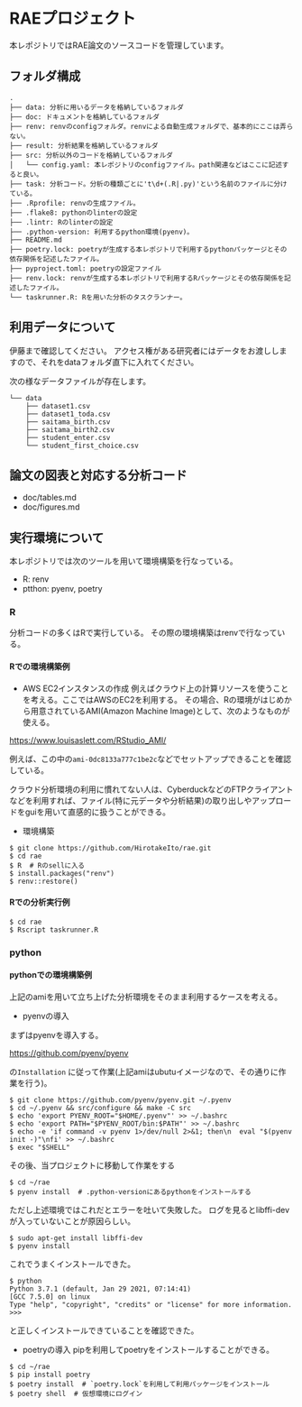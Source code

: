 # RAEプロジェクト
本レポジトリではRAE論文のソースコードを管理しています。
## フォルダ構成
```
.
├── data: 分析に用いるデータを格納しているフォルダ
├── doc: ドキュメントを格納しているフォルダ
├── renv: renvのconfigフォルダ。renvによる自動生成フォルダで、基本的にここは弄らない。
├── result: 分析結果を格納しているフォルダ
├── src: 分析以外のコードを格納しているフォルダ
│   └── config.yaml: 本レポジトリのconfigファイル。path関連などはここに記述すると良い。
├── task: 分析コード。分析の種類ごとに't\d+(.R|.py)'という名前のファイルに分けている。
├── .Rprofile: renvの生成ファイル。
├── .flake8: pythonのlinterの設定
├── .lintr: Rのlinterの設定
├── .python-version: 利用するpython環境(pyenv)。
├── README.md
├── poetry.lock: poetryが生成する本レポジトリで利用するpythonパッケージとその依存関係を記述したファイル。
├── pyproject.toml: poetryの設定ファイル
├── renv.lock: renvが生成する本レポジトリで利用するRパッケージとその依存関係を記述したファイル。
└── taskrunner.R: Rを用いた分析のタスクランナー。
```
## 利用データについて
伊藤まで確認してください。
アクセス権がある研究者にはデータをお渡ししますので、それをdataフォルダ直下に入れてください。

次の様なデータファイルが存在します。
```
└── data
    ├── dataset1.csv
    ├── dataset1_toda.csv
    ├── saitama_birth.csv
    ├── saitama_birth2.csv
    ├── student_enter.csv
    └── student_first_choice.csv
```

## 論文の図表と対応する分析コード
- doc/tables.md
- doc/figures.md
## 実行環境について
本レポジトリでは次のツールを用いて環境構築を行なっている。
- R: renv
- ptthon: pyenv, poetry
### R
分析コードの多くはRで実行している。
その際の環境構築はrenvで行なっている。
#### Rでの環境構築例
- AWS EC2インスタンスの作成
例えばクラウド上の計算リソースを使うことを考える。ここではAWSのEC2を利用する。
その場合、Rの環境がはじめから用意されているAMI(Amazon Machine Image)として、次のようなものが使える。

https://www.louisaslett.com/RStudio_AMI/

例えば、この中の`ami-0dc8133a777c1be2c`などでセットアップできることを確認している。

クラウド分析環境の利用に慣れてない人は、CyberduckなどのFTPクライアントなどを利用すれば、ファイル(特に元データや分析結果)の取り出しやアップロードをguiを用いて直感的に扱うことができる。


- 環境構築
```
$ git clone https://github.com/HirotakeIto/rae.git
$ cd rae
$ R  # Rのsellに入る
$ install.packages("renv")
$ renv::restore()
```
#### Rでの分析実行例
```
$ cd rae
$ Rscript taskrunner.R
```
### python
#### pythonでの環境構築例

上記のamiを用いて立ち上げた分析環境をそのまま利用するケースを考える。
- pyenvの導入

まずはpyenvを導入する。

https://github.com/pyenv/pyenv

の`Installation` に従って作業(上記amiはubutuイメージなので、その通りに作業を行う)。

```
$ git clone https://github.com/pyenv/pyenv.git ~/.pyenv
$ cd ~/.pyenv && src/configure && make -C src
$ echo 'export PYENV_ROOT="$HOME/.pyenv"' >> ~/.bashrc
$ echo 'export PATH="$PYENV_ROOT/bin:$PATH"' >> ~/.bashrc
$ echo -e 'if command -v pyenv 1>/dev/null 2>&1; then\n  eval "$(pyenv init -)"\nfi' >> ~/.bashrc
$ exec "$SHELL"
```
その後、当プロジェクトに移動して作業をする
```
$ cd ~/rae
$ pyenv install  # .python-versionにあるpythonをインストールする
```
ただし上述環境ではこれだとエラーを吐いて失敗した。
ログを見るとlibffi-devが入っていないことが原因らしい。

```
$ sudo apt-get install libffi-dev
$ pyenv install
```
これでうまくインストールできた。
```
$ python
Python 3.7.1 (default, Jan 29 2021, 07:14:41)
[GCC 7.5.0] on linux
Type "help", "copyright", "credits" or "license" for more information.
>>>
```
と正しくインストールできていることを確認できた。

- poetryの導入
pipを利用してpoetryをインストールすることができる。

```
$ cd ~/rae
$ pip install poetry
$ poetry install  # `poetry.lock`を利用して利用パッケージをインストール
$ poetry shell  # 仮想環境にログイン
```
